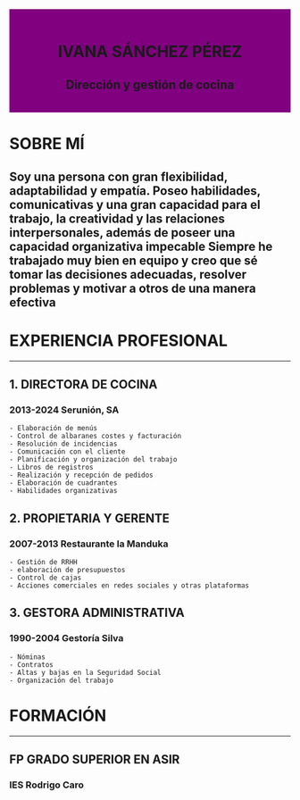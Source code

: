 <div style="background-color: purple; text-align: center; padding: 20px;">
  <h1>IVANA SÁNCHEZ PÉREZ</h1>
  <h2>Dirección y gestión de cocina</h2>
</div>

# SOBRE MÍ 

   Soy una persona con gran flexibilidad, adaptabilidad y empatía. Poseo habilidades, comunicativas y una gran capacidad para el trabajo, la creatividad y las relaciones interpersonales, además de poseer una capacidad organizativa impecable
   Siempre he trabajado muy bien en equipo y creo que sé tomar las decisiones adecuadas, resolver problemas y motivar a otros de una manera efectiva 
---

# EXPERIENCIA PROFESIONAL
____________________________________________________________________________

## 1.  DIRECTORA DE COCINA
 ### 2013-2024   Serunión, SA
 
    - Elaboración de menús
    - Control de albaranes costes y facturación
    - Resolución de incidencias
    - Comunicación con el cliente
    - Planificación y organización del trabajo
    - Libros de registros
    - Realización y recepción de pedidos
    - Elaboración de cuadrantes
    - Habilidades organizativas
  
## 2.  PROPIETARIA Y GERENTE 
### 2007-2013   Restaurante la Manduka

    - Gestión de RRHH
    - elaboración de presupuestos
    - Control de cajas
    - Acciones comerciales en redes sociales y otras plataformas
  
## 3.  GESTORA ADMINISTRATIVA
 ### 1990-2004   Gestoría Silva
 
    - Nóminas
    - Contratos
    - Altas y bajas en la Seguridad Social
    - Organización del trabajo

# FORMACIÓN
____________________________________________________________________________
## FP GRADO SUPERIOR EN ASIR
 ### IES Rodrigo Caro



